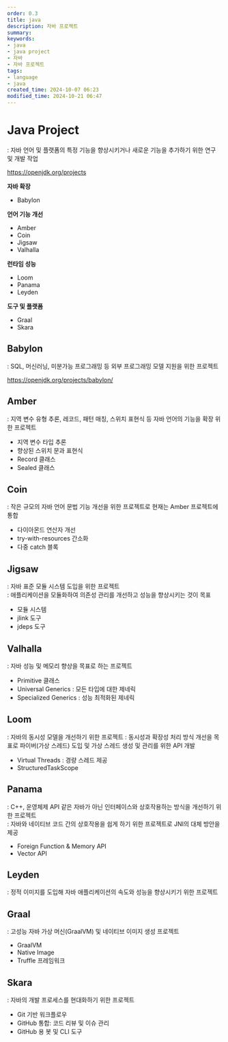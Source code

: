 ```yaml
---
order: 0.3
title: java
description: 자바 프로젝트
summary:
keywords:
- java
- java project
- 자바
- 자바 프로젝트
tags:
- language
- java
created_time: 2024-10-07 06:23
modified_time: 2024-10-21 06:47
---
```


# Java Project
: 자바 언어 및 플랫폼의 특정 기능을 향상시키거나 새로운 기능을 추가하기 위한 연구 및 개발 작업  

https://openjdk.org/projects  


**자바 확장**
- Babylon

**언어 기능 개선**
- Amber
- Coin
- Jigsaw
- Valhalla

**런타임 성능**
- Loom
- Panama
- Leyden

**도구 및 플랫폼**
- Graal
- Skara



## Babylon
: SQL, 머신러닝, 미분가능 프로그래밍 등 외부 프로그래밍 모델 지원을 위한 프로젝트  

https://openjdk.org/projects/babylon/



## Amber 
: 지역 변수 유형 추론, 레코드, 패턴 매칭, 스위치 표현식 등 자바 언어의 기능을 확장 위한 프로젝트  

- 지역 변수 타입 추론
- 향상된 스위치 문과 표현식
- Record 클래스
- Sealed 클래스 



## Coin
: 작은 규모의 자바 언어 문법 기능 개선을 위한 프로젝트로 현재는 Amber 프로젝트에 통합

- 다이아몬드 연산자 개선
- try-with-resources 간소화
- 다중 catch 블록



## Jigsaw
: 자바 표준 모듈 시스템 도입을 위한 프로젝트  
: 애플리케이션을 모듈화하여 의존성 관리를 개선하고 성능을 향상시키는 것이 목표  

- 모듈 시스템
- jlink 도구 
- jdeps 도구



## Valhalla
: 자바 성능 및 메모리 향상을 목표로 하는 프로젝트  

- Primitive 클래스
- Universal Generics : 모든 타입에 대한 제네릭
- Specialized Generics : 성능 최적화된 제네릭



## Loom
: 자바의 동시성 모델을 개선하기 위한 프로젝트
: 동시성과 확장성 처리 방식 개선을 목표로 파이버(가상 스레드) 도입 및 가상 스레드 생성 및 관리를 위한 API 개발  

- Virtual Threads : 경량 스레드 제공
- StructuredTaskScope



## Panama 
: C++, 운영체제 API 같은 자바가 아닌 인터페이스와 상호작용하는 방식을 개선하기 위한 프로젝트   
: 자바와 네이티브 코드 간의 상호작용을 쉽게 하기 위한 프로젝트로 JNI의 대체 방안을 제공

- Foreign Function & Memory API
- Vector API



## Leyden
: 정적 이미지를 도입해 자바 애플리케이션의 속도와 성능을 향상시키기 위한 프로젝트  



## Graal
: 고성능 자바 가상 머신(GraalVM) 및 네이티브 이미지 생성 프로젝트  

- GraalVM
- Native Image
- Truffle 프레임워크



## Skara 
: 자바의 개발 프로세스를 현대화하기 위한 프로젝트  

- Git 기반 워크플로우
- GitHub 통합: 코드 리뷰 및 이슈 관리
- GitHub 용 봇 및 CLI 도구